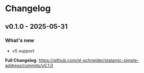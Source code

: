 # Changelog

## v0.1.0 - 2025-05-31

### What's new

- v5 support

**Full Changelog**: https://github.com/el-schneider/statamic-simple-address/commits/v0.1.0
